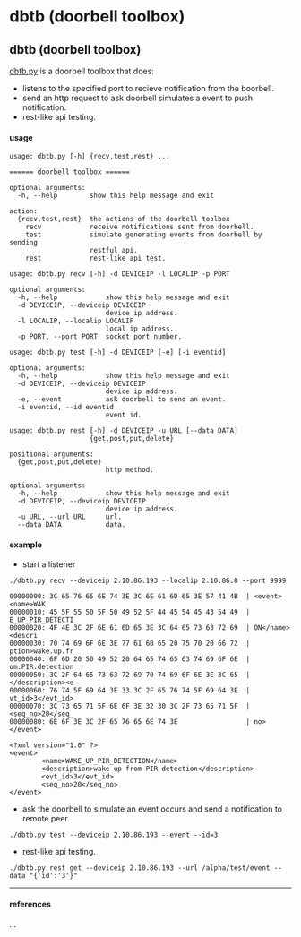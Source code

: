 # dbtb (doorbell toolbox)

## dbtb (doorbell toolbox)
[dbtb.py](./dbtb.py) is a doorbell toolbox that does:
* listens to the specified port to recieve notification from the boorbell.
* send an http request to ask doorbell simulates a event to push notification.
* rest-like api testing.

#### usage
```
usage: dbtb.py [-h] {recv,test,rest} ...

====== doorbell toolbox ======

optional arguments:
  -h, --help        show this help message and exit

action:
  {recv,test,rest}  the actions of the doorbell toolbox
    recv            receive notifications sent from doorbell.
    test            simulate generating events from doorbell by sending
                    restful api.
    rest            rest-like api test.
```

```
usage: dbtb.py recv [-h] -d DEVICEIP -l LOCALIP -p PORT

optional arguments:
  -h, --help            show this help message and exit
  -d DEVICEIP, --deviceip DEVICEIP
                        device ip address.
  -l LOCALIP, --localip LOCALIP
                        local ip address.
  -p PORT, --port PORT  socket port number.
```

```
usage: dbtb.py test [-h] -d DEVICEIP [-e] [-i eventid]

optional arguments:
  -h, --help            show this help message and exit
  -d DEVICEIP, --deviceip DEVICEIP
                        device ip address.
  -e, --event           ask doorbell to send an event.
  -i eventid, --id eventid
                        event id.
```

```
usage: dbtb.py rest [-h] -d DEVICEIP -u URL [--data DATA]
                    {get,post,put,delete}

positional arguments:
  {get,post,put,delete}
                        http method.

optional arguments:
  -h, --help            show this help message and exit
  -d DEVICEIP, --deviceip DEVICEIP
                        device ip address.
  -u URL, --url URL     url.
  --data DATA           data.
```


#### example
 * start a listener
```
./dbtb.py recv --deviceip 2.10.86.193 --localip 2.10.86.8 --port 9999

00000000: 3C 65 76 65 6E 74 3E 3C 6E 61 6D 65 3E 57 41 4B  | <event><name>WAK
00000010: 45 5F 55 50 5F 50 49 52 5F 44 45 54 45 43 54 49  | E_UP_PIR_DETECTI
00000020: 4F 4E 3C 2F 6E 61 6D 65 3E 3C 64 65 73 63 72 69  | ON</name><descri
00000030: 70 74 69 6F 6E 3E 77 61 6B 65 20 75 70 20 66 72  | ption>wake.up.fr
00000040: 6F 6D 20 50 49 52 20 64 65 74 65 63 74 69 6F 6E  | om.PIR.detection
00000050: 3C 2F 64 65 73 63 72 69 70 74 69 6F 6E 3E 3C 65  | </description><e
00000060: 76 74 5F 69 64 3E 33 3C 2F 65 76 74 5F 69 64 3E  | vt_id>3</evt_id>
00000070: 3C 73 65 71 5F 6E 6F 3E 32 30 3C 2F 73 65 71 5F  | <seq_no>20</seq_
00000080: 6E 6F 3E 3C 2F 65 76 65 6E 74 3E                 | no></event>

<?xml version="1.0" ?>
<event>
        <name>WAKE_UP_PIR_DETECTION</name>
        <description>wake up from PIR detection</description>
        <evt_id>3</evt_id>
        <seq_no>20</seq_no>
</event>
```

 * ask the doorbell to simulate an event occurs and send a notification to remote peer.
```
./dbtb.py test --deviceip 2.10.86.193 --event --id=3
```

 * rest-like api testing.
```
./dbtb.py rest get --deviceip 2.10.86.193 --url /alpha/test/event --data "{'id':'3'}"
```

---
#### references
...
